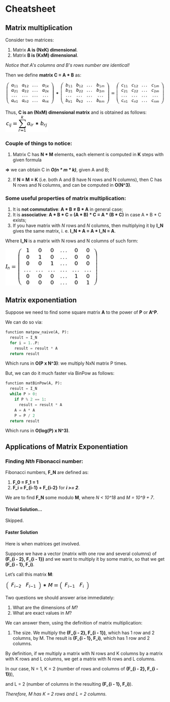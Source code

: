 # Cheatsheet

## Matrix multiplication
Consider two matrices:
1. Matrix **A is (NxK) dimensional**.
2. Matrix **B is (KxM) dimensional**.

*Notice that A's columns and B's rows number are identical!*

Then we define **matrix C = A * B** as:

![Multi](https://github.com/nurseiit/campunist/raw/master/matrices/files/c%3Da*b.png)

Thus, **C is an (NxM) dimensional matrix** and is obtained as follows:
![Formula](https://github.com/nurseiit/campunist/raw/master/matrices/files/multi_formula.png)

### Couple of things to notice:

1. Matrix C has **N * M** elements, each element is computed in **K** steps with given formula 
  
  **=>** we can obtain C in _**O(n * m * k)**_, given A and B;

2. If **N = M = K** (i.e. both A and B have N rows and N columns), then C has N rows and N columns, and can be computed in **O(N^3)**.

### Some useful properties of matrix multiplication:

1. It is **not commutative**: **A * B ≠ B * A** in general case;
2. It is **associative**: **A * B * C = (A * B) * C = A * (B * C)** in case A * B * C exists;
3. If you have matrix with *N* rows and *N* columns, then multiplying it by **I_N** gives the same matrix, i. e. **I_N * A = A * I_N = A**. 

Where **I_N** is a matrix with N rows and N columns of such form:

![I_N](https://github.com/nurseiit/campunist/raw/master/matrices/files/i_n.png)

## Matrix exponentiation
Suppose we need to find some square matrix **A** to the power of **P** or **A^P**.

We can do so via:
```python
function matpow_naive(A, P):
  result = I_N
  for i = 1..P:
    result = result * A
  return result
```

Which runs in **O(P x N^3)**: we multiply NxN matrix P times.


But, we can do it much faster via BinPow as follows:

```python
function matBinPow(A, P):
  result = I_N
  while P > 0:
    if P % 2 == 1:
      result = result * A
    A = A * A
    P = P / 2
  return result
```

Which runs in **O(log(P) x N^3)**.

## Applications of Matrix Exponentiation
### Finding *Nth* Fibonacci number:
Fibonacci numbers, **F_N** are defined as:
1. **F_0 = F_1 = 1**
2. **F_i = F_{i-1} + F_{i-2}** for _**i >= 2**_.

We are to find **F_N** some modulo **M**, where *N < 10^18* and *M = 10^9 + 7*.

#### Trivial Solution...
Skipped.
#### Faster Solution
Here is when matrices get involved. 

Suppose we have a vector (matrix with one row and several columns) of **(F_{i - 2}, F_{i - 1})** and we want to multiply it by some matrix, so that we get **(F_{i - 1}, F_i)**. 

Let’s call this matrix **M**:

![Matrix M](https://github.com/nurseiit/campunist/raw/master/matrices/files/F_N*M.png)

Two questions we should answer arise immediately:

1. What are the dimensions of *M*?
2. What are exact values in *M*?

We can answer them, using the definition of matrix multiplication:

1. The size. We multiply the **(F_{i - 2}, F_{i - 1})**, which has 1 row and 2 columns, by M. The result is **(F_{i - 1}, F_i)**, which has 1 row and 2 columns.

By definition, if we multiply a matrix with N rows and K columns by a matrix with K rows and L columns, we get a matrix with N rows and L columns.

In our case, N = 1, K = 2 (number of rows and columns of **(F_{i - 2}, F_{i - 1})**), 

and L = 2 (number of columns in the resulting **(F_{i - 1}, F_i)**).

*Therefore, M has K = 2 rows and L = 2 columns.*
